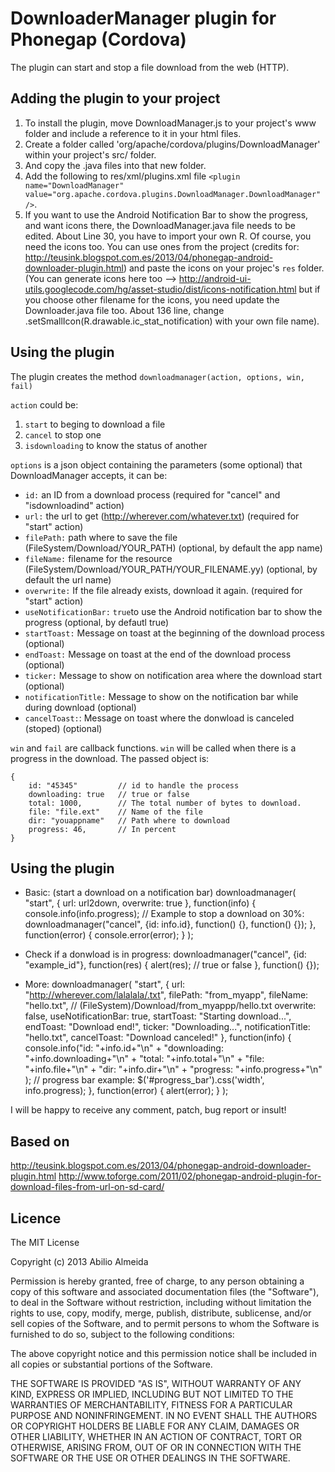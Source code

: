 # DownloaderManager plugin for Phonegap (Cordova) #

The plugin can start and stop a file download from the web (HTTP).

## Adding the plugin to your project ##

1. To install the plugin, move DownloadManager.js to your project's www folder and include a reference to it in your html files. 
2. Create a folder called 'org/apache/cordova/plugins/DownloadManager' within your project's src/ folder.
3. And copy the .java files into that new folder.
4. Add the following to res/xml/plugins.xml file `<plugin name="DownloadManager" value="org.apache.cordova.plugins.DownloadManager.DownloadManager" />`.
5. If you want to use the Android Notification Bar to show the progress, and want icons there, the DownloadManager.java file needs to be edited. About Line 30, you have to import your own R. Of course, you need the icons too. You can use ones from the project (credits for: http://teusink.blogspot.com.es/2013/04/phonegap-android-downloader-plugin.html) and paste the icons on your projec's `res` folder. (You can generate icons here too --> http://android-ui-utils.googlecode.com/hg/asset-studio/dist/icons-notification.html but if you choose other filename for the icons, you need update the Downloader.java file too. About 136 line, change .setSmallIcon(R.drawable.ic_stat_notification) with your own file name).

## Using the plugin ##

The plugin creates the method `downloadmanager(action, options, win, fail)`

`action` could be: 
1. `start` to beging to download a file
2. `cancel` to stop one
3. `isdownloading` to know the status of another

`options` is a json object containing the parameters (some optional) that DownloadManager accepts, it can be:

* `id:` an ID from a download process (required for "cancel" and "isdownloadind" action)
* `url:` the url to get (http://wherever.com/whatever.txt) (required for "start" action)
* `filePath:` path where to save the file (FileSystem/Download/YOUR_PATH) (optional, by default the app name)
* `fileName:` filename for the resource (FileSystem/Download/YOUR_PATH/YOUR_FILENAME.yy) (optional, by default the url name)
* `overwrite:` If the file already exists, download it again. (required for "start" action)
* `useNotificationBar:` `true`to use the Android notification bar to show the progress (optional, by defautl true)
* `startToast:` Message on toast at the beginning of the download process (optional)
* `endToast:` Message on toast at the end of the download process (optional)  
* `ticker:` Message to show on notification area where the download start (optional) 
* `notificationTitle:` Message to show on the notification bar while during download (optional)
* `cancelToast:`: Message on toast where the donwload is canceled (stoped) (optional)
 
`win` and `fail` are callback functions. `win` will be called when there is a progress in the download. The passed object is:

    {
    	id: "45345"			// id to handle the process
    	downloading: true 	// true or false 
    	total: 1000,      	// The total number of bytes to download.
    	file: "file.ext"  	// Name of the file
    	dir: "youappname"	// Path where to download
        progress: 46,     	// In percent
    }

## Using the plugin ##
	
* Basic: (start a download on a notification bar)
    downloadmanager(
		"start",
		{
			url: url2down,
			overwrite: true
		},
		function(info) {
			console.info(info.progress);
			// Example to stop a download on 30%:
			downloadmanager("cancel", {id: info.id}, function() {}, function() {});
		},
		function(error) {
			console.error(error);
		}
	);

* Check if a donwload is in progress:
	downloadmanager("cancel", {id: "example_id"}, function(res) {
		alert(res); // true or false
	}, function() {});

* More:
	downloadmanager(
		"start",
		{
			url: "http://wherever.com/lalalala/.txt",
			filePath: "from_myapp",
			fileName: "hello.txt", // (FileSystem)/Download/from_myappp/hello.txt
			overwrite: false,
			useNotificationBar: true,
			startToast: "Starting download...",
			endToast: "Download end!",
			ticker: "Downloading...",
			notificationTitle: "hello.txt",
			cancelToast: "Download canceled!"
		},
		function(info) {
			console.info("id:          "+info.id+"\n" +
						 "downloading: "+info.downloading+"\n" +
						 "total:       "+info.total+"\n" +
						 "file:        "+info.file+"\n" +
						 "dir:         "+info.dir+"\n" +
						 "progress:    "+info.progress+"\n"
						);
			// progress bar example:
			$('#progress_bar').css('width', info.progress);
		},
		function(error) {
			alert(error);
		}
	);

	
I will be happy to receive any comment, patch,  bug report or insult!


## Based on ##

http://teusink.blogspot.com.es/2013/04/phonegap-android-downloader-plugin.html
http://www.toforge.com/2011/02/phonegap-android-plugin-for-download-files-from-url-on-sd-card/

## Licence ##

The MIT License

Copyright (c) 2013 Abilio Almeida

Permission is hereby granted, free of charge, to any person obtaining a copy of this software and associated documentation files (the "Software"), to deal in the Software without restriction, including without limitation the rights to use, copy, modify, merge, publish, distribute, sublicense, and/or sell copies of the Software, and to permit persons to whom the Software is furnished to do so, subject to the following conditions:

The above copyright notice and this permission notice shall be included in all copies or substantial portions of the Software.

THE SOFTWARE IS PROVIDED "AS IS", WITHOUT WARRANTY OF ANY KIND, EXPRESS OR IMPLIED, INCLUDING BUT NOT LIMITED TO THE WARRANTIES OF MERCHANTABILITY, FITNESS FOR A PARTICULAR PURPOSE AND NONINFRINGEMENT. IN NO EVENT SHALL THE AUTHORS OR COPYRIGHT HOLDERS BE LIABLE FOR ANY CLAIM, DAMAGES OR OTHER LIABILITY, WHETHER IN AN ACTION OF CONTRACT, TORT OR OTHERWISE, ARISING FROM, OUT OF OR IN CONNECTION WITH THE SOFTWARE OR THE USE OR OTHER DEALINGS IN THE SOFTWARE.
